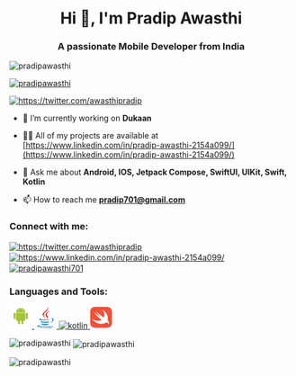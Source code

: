 <h1 align="center">Hi 👋, I'm Pradip Awasthi</h1>
<h3 align="center">A passionate Mobile Developer from India</h3>

<p align="left"> <img src="https://komarev.com/ghpvc/?username=pradipawasthi&label=Profile%20views&color=0e75b6&style=flat" alt="pradipawasthi" /> </p>

<p align="left"> <a href="https://github.com/ryo-ma/github-profile-trophy"><img src="https://github-profile-trophy.vercel.app/?username=pradipawasthi" alt="pradipawasthi" /></a> </p>

<p align="left"> <a href="https://twitter.com/https://twitter.com/awasthipradip" target="blank"><img src="https://img.shields.io/twitter/follow/https://twitter.com/awasthipradip?logo=twitter&style=for-the-badge" alt="https://twitter.com/awasthipradip" /></a> </p>

- 🔭 I’m currently working on **Dukaan**

- 👨‍💻 All of my projects are available at [https://www.linkedin.com/in/pradip-awasthi-2154a099/](https://www.linkedin.com/in/pradip-awasthi-2154a099/)

- 💬 Ask me about **Android, IOS, Jetpack Compose, SwiftUI, UIKit, Swift, Kotlin**

- 📫 How to reach me **pradip701@gmail.com**

<h3 align="left">Connect with me:</h3>
<p align="left">
<a href="https://twitter.com/https://twitter.com/awasthipradip" target="blank"><img align="center" src="https://raw.githubusercontent.com/rahuldkjain/github-profile-readme-generator/master/src/images/icons/Social/twitter.svg" alt="https://twitter.com/awasthipradip" height="30" width="40" /></a>
<a href="https://linkedin.com/in/https://www.linkedin.com/in/pradip-awasthi-2154a099/" target="blank"><img align="center" src="https://raw.githubusercontent.com/rahuldkjain/github-profile-readme-generator/master/src/images/icons/Social/linked-in-alt.svg" alt="https://www.linkedin.com/in/pradip-awasthi-2154a099/" height="30" width="40" /></a>
<a href="https://www.leetcode.com/pradipawasthi701" target="blank"><img align="center" src="https://raw.githubusercontent.com/rahuldkjain/github-profile-readme-generator/master/src/images/icons/Social/leet-code.svg" alt="pradipawasthi701" height="30" width="40" /></a>
</p>

<h3 align="left">Languages and Tools:</h3>
<p align="left"> <a href="https://developer.android.com" target="_blank" rel="noreferrer"> <img src="https://raw.githubusercontent.com/devicons/devicon/master/icons/android/android-original-wordmark.svg" alt="android" width="40" height="40"/> </a> <a href="https://www.java.com" target="_blank" rel="noreferrer"> <img src="https://raw.githubusercontent.com/devicons/devicon/master/icons/java/java-original.svg" alt="java" width="40" height="40"/> </a> <a href="https://kotlinlang.org" target="_blank" rel="noreferrer"> <img src="https://www.vectorlogo.zone/logos/kotlinlang/kotlinlang-icon.svg" alt="kotlin" width="40" height="40"/> </a> <a href="https://developer.apple.com/swift/" target="_blank" rel="noreferrer"> <img src="https://raw.githubusercontent.com/devicons/devicon/master/icons/swift/swift-original.svg" alt="swift" width="40" height="40"/> </a> </p>

<p><img align="left" src="https://github-readme-stats.vercel.app/api/top-langs?username=pradipawasthi&show_icons=true&locale=en&layout=compact" alt="pradipawasthi" /></p>

<p>&nbsp;<img align="center" src="https://github-readme-stats.vercel.app/api?username=pradipawasthi&show_icons=true&locale=en" alt="pradipawasthi" /></p>

<p><img align="center" src="https://github-readme-streak-stats.herokuapp.com/?user=pradipawasthi&" alt="pradipawasthi" /></p>
